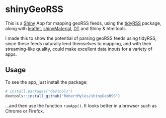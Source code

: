 
<!-- README.md is generated from README.Rmd. Please edit that file -->

# shinyGeoRSS

This is a [Shiny](https://shiny.rstudio.com) App for mapping geoRSS
feeds, using the [tidyRSS](https://github.com/RobertMyles/tidyRSS)
package, along with [leaflet](https://rstudio.github.io/leaflet/),
[shinyMaterial](https://ericrayanderson.github.io/shinymaterial/),
[DT](https://shiny.rstudio.com/articles/datatables.html) and Shiny &
htmltools.

I made this to show the potential of parsing geoRSS feeds using tidyRSS,
since these feeds naturally lend themselves to mapping, and with their
streaming-like quality, could make excellent data inputs for a variety
of apps.

## Usage

To see the app, just install the package:

``` r
# install.packages("devtools")
devtools::install_github("RobertMyles/shinyGeoRSS")
```

…and then use the function `runApp()`. It looks better in a browser such
as Chrome or Firefox.
